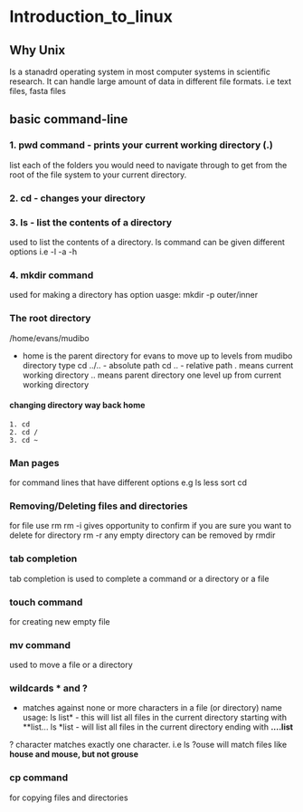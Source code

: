 # Introduction_to_linux

## Why Unix
Is a stanadrd operating system in most computer systems in scientific research. It can handle large amount of data in different file formats. i.e text files, fasta files

## basic command-line

### 1. pwd command - prints your current working directory (.)
  list each of the folders you would need to navigate through to get from the root of
  the file system to your current directory. 

### 2. cd - changes your directory 


### 3. ls - list the contents of a directory
  used to list the contents of a directory.
  ls command can be given different options i.e
  -l
  -a
  -h
### 4. mkdir command 
  used for making a directory
  has option
  uasge: mkdir -p outer/inner

### The root directory
/home/evans/mudibo
  - home is the parent directory for evans
  to move up to levels from mudibo directory type
  cd ../.. - absolute path
  cd .. - relative path
  . means current working directory
  .. means parent directory one level up from current working directory
   #### changing directory way back home
    1. cd
    2. cd /
    3. cd ~ 

### Man pages
for command lines that have different options e.g 
ls 
less
sort
cd

### Removing/Deleting files and directories
for file use rm <file>
  rm -i gives opportunity to confirm if you are sure you want to delete
for directory rm -r <directory>
any empty directory can be removed by rmdir <directory>
  
### tab completion
tab completion is used to complete a command or a directory or a file

### touch command
for creating new empty file

### mv command
used to move a file or a directory

### wildcards * and ?
* matches against none or more characters in a file (or directory) name
usage: ls list* - this will list all files in the current directory starting with **list...
ls *list - will list all files in the current directory ending with **....list**

? character matches exactly one character. i.e 
ls ?ouse will match files like **house and mouse, but not grouse**

### cp command
for copying files and directories

